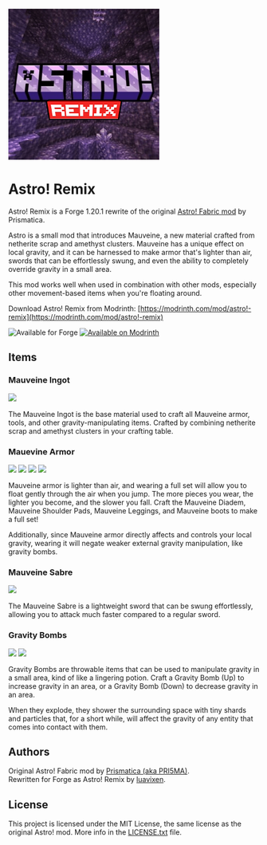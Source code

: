 ![](src/main/resources/astro_remix.png)
# Astro! Remix
Astro! Remix is a Forge 1.20.1 rewrite of the original [Astro! Fabric mod](https://modrinth.com/mod/astro!) by Prismatica.

Astro is a small mod that introduces Mauveine, a new material crafted from netherite scrap and amethyst clusters.
Mauveine has a unique effect on local gravity, and it can be harnessed to make armor that's lighter than air, swords that can be effortlessly swung, and even the ability to completely override gravity in a small area.

This mod works well when used in combination with other mods, especially other movement-based items when you're floating around.

Download Astro! Remix from Modrinth: [https://modrinth.com/mod/astro!-remix](https://modrinth.com/mod/astro!-remix)

![Available for Forge](https://badges.penpow.dev/badges/supported/forge/cozy.svg)
[![Available on Modrinth](https://badges.penpow.dev/badges/available/modrinth/cozy.svg)](https://modrinth.com/mod/astro!-remix)

## Items

### Mauveine Ingot
![](https://dl.vixen.link/pswkhm/crafting_ingot.png)

The Mauveine Ingot is the base material used to craft all Mauveine armor, tools, and other gravity-manipulating items.
Crafted by combining netherite scrap and amethyst clusters in your crafting table.

### Mauevine Armor
![](https://dl.vixen.link/z4s4wm/crafting_helmet.png) ![](https://dl.vixen.link/djfc91/crafting_chestplate.png) ![](https://dl.vixen.link/fazxet/crafting_leggings.png) ![](https://dl.vixen.link/dd0p3e/crafting_boots.png)

Mauveine armor is lighter than air, and wearing a full set will allow you to float gently through the air when you jump.
The more pieces you wear, the lighter you become, and the slower you fall.
Craft the Mauveine Diadem, Mauveine Shoulder Pads, Mauveine Leggings, and Mauveine boots to make a full set!

Additionally, since Mauveine armor directly affects and controls your local gravity, wearing it will negate weaker external gravity manipulation, like gravity bombs.

### Mauveine Sabre
![](https://dl.vixen.link/swe7ns/crafting_sword.png)

The Mauveine Sabre is a lightweight sword that can be swung effortlessly, allowing you to attack much faster compared to a regular sword.

### Gravity Bombs
![](https://dl.vixen.link/bf4k1k/crafting_bomb_down.png) ![](https://dl.vixen.link/5p3qf9/crafting_bomb_up.png)

Gravity Bombs are throwable items that can be used to manipulate gravity in a small area, kind of like a lingering potion.
Craft a Gravity Bomb (Up) to increase gravity in an area, or a Gravity Bomb (Down) to decrease gravity in an area.

When they explode, they shower the surrounding space with tiny shards and particles that, for a short while, will affect the gravity of any entity that comes into contact with them.

## Authors
Original Astro! Fabric mod by [Prismatica (aka PRI5MA)](https://modrinth.com/user/PRI5MA).<br>
Rewritten for Forge as Astro! Remix by [luavixen](https://foxgirl.dev/).<br>

## License
This project is licensed under the MIT License, the same license as the original Astro! mod.
More info in the [LICENSE.txt](LICENSE.txt) file.
